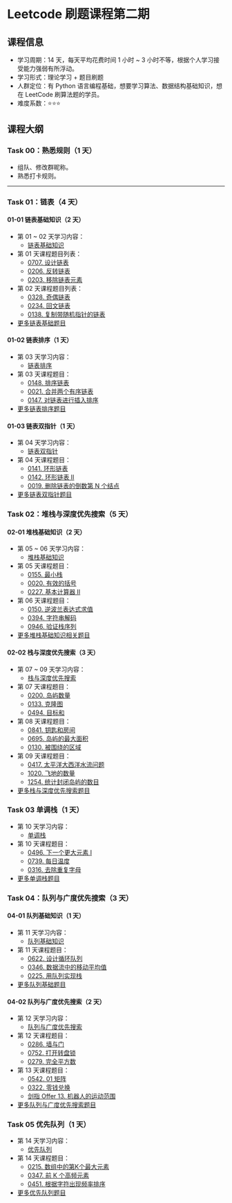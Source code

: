 # Leetcode 刷题课程第二期

## 课程信息

- 学习周期：14 天，每天平均花费时间 1 小时 ~ 3 小时不等，根据个人学习接受能力强弱有所浮动。
- 学习形式：理论学习 + 题目刷题
- 人群定位：有 Python 语言编程基础，想要学习算法、数据结构基础知识，想在 LeetCode 刷算法题的学员。
- 难度系数：⭐⭐⭐

## 课程大纲

### Task 00：熟悉规则（1 天）

- 组队、修改群昵称。
- 熟悉打卡规则。

---

### Task 01：链表（4 天）

#### 01-01 链表基础知识（2 天）

- 第 01 ~ 02 天学习内容：
  - [链表基础知识](https://github.com/itcharge/LeetCode-Py/blob/main/Contents/02.Linked-List/01.Linked-List-Basic/01.Linked-List-Basic.md)
- 第 01 天课程题目列表：
  - [0707. 设计链表](https://leetcode-cn.com/problems/design-linked-list/)
  - [0206. 反转链表](https://leetcode-cn.com/problems/reverse-linked-list/)
  - [0203. 移除链表元素](https://leetcode-cn.com/problems/remove-linked-list-elements/)
- 第 02 天课程题目列表：
  - [0328. 奇偶链表](https://leetcode-cn.com/problems/odd-even-linked-list/)
  - [0234. 回文链表](https://leetcode-cn.com/problems/palindrome-linked-list/)
  - [0138. 复制带随机指针的链表](https://leetcode-cn.com/problems/copy-list-with-random-pointer/)
- [更多链表基础题目](https://github.com/itcharge/LeetCode-Py/blob/main/Contents/02.Linked-List/01.Linked-List-Basic/10.Linked-List-Basic-List.md)

#### 01-02 链表排序（1 天）

- 第 03 天学习内容：
  - [链表排序](https://github.com/itcharge/LeetCode-Py/blob/main/Contents/02.Linked-List/02.Linked-List-Sort/01.Linked-List-Sort.md)
- 第 03 天课程题目：
  - [0148. 排序链表](https://leetcode-cn.com/problems/sort-list/)
  - [0021. 合并两个有序链表](https://leetcode-cn.com/problems/merge-two-sorted-lists/)
  - [0147. 对链表进行插入排序](https://leetcode-cn.com/problems/insertion-sort-list/)
- [更多链表排序题目](https://github.com/itcharge/LeetCode-Py/blob/main/Contents/02.Linked-List/02.Linked-List-Sort/10.Linked-List-Sort-List.md)

#### 01-03 链表双指针（1 天）

- 第 04 天学习内容：
  - [链表双指针](https://github.com/itcharge/LeetCode-Py/blob/main/Contents/02.Linked-List/03.Linked-List-Two-Pointers/01.Linked-List-Two-Pointers.md)
- 第 04 天课程题目：
  - [0141. 环形链表](https://leetcode-cn.com/problems/linked-list-cycle/)
  - [0142. 环形链表 II](https://leetcode-cn.com/problems/linked-list-cycle-ii/)
  - [0019. 删除链表的倒数第 N 个结点](https://leetcode-cn.com/problems/remove-nth-node-from-end-of-list/)
- [更多链表双指针题目](https://github.com/itcharge/LeetCode-Py/blob/main/Contents/02.Linked-List/03.Linked-List-Two-Pointers/10.Linked-List-Two-Pointers-List.md)

### Task 02：堆栈与深度优先搜索（5 天）

#### 02-01 堆栈基础知识（2 天）

- 第 05 ~ 06 天学习内容：
  - [堆栈基础知识](https://github.com/itcharge/LeetCode-Py/blob/main/Contents/03.Stack/01.Stack-Basic/01.Stack-Basic.md)
- 第 05 天课程题目：
  - [0155. 最小栈](https://leetcode-cn.com/problems/min-stack/)
  - [0020. 有效的括号](https://leetcode-cn.com/problems/valid-parentheses/)
  - [0227. 基本计算器 II](https://leetcode-cn.com/problems/basic-calculator-ii/)
- 第 06 天课程题目：
  - [0150. 逆波兰表达式求值](https://leetcode-cn.com/problems/evaluate-reverse-polish-notation/)
  - [0394. 字符串解码](https://leetcode-cn.com/problems/decode-string/)
  - [0946. 验证栈序列](https://leetcode-cn.com/problems/validate-stack-sequences/)
- [更多堆栈基础知识相关题目](https://github.com/itcharge/LeetCode-Py/blob/main/Contents/03.Stack/01.Stack-Basic/10.Stack-Basic-List.md)

#### 02-02 栈与深度优先搜索（3 天）

- 第 07 ~ 09 天学习内容：
  - [栈与深度优先搜索](https://github.com/itcharge/LeetCode-Py/blob/main/Contents/03.Stack/02.Stack-DFS/01.Stack-DFS.md)
- 第 07 天课程题目：
  - [0200. 岛屿数量](https://leetcode-cn.com/problems/number-of-islands/)
  - [0133. 克隆图](https://leetcode-cn.com/problems/clone-graph/)
  - [0494. 目标和](https://leetcode-cn.com/problems/target-sum/)
- 第 08 天课程题目：
  - [0841. 钥匙和房间](https://leetcode-cn.com/problems/keys-and-rooms/)
  - [0695. 岛屿的最大面积](https://leetcode-cn.com/problems/max-area-of-island/)
  - [0130. 被围绕的区域](https://leetcode-cn.com/problems/surrounded-regions/)
- 第 09 天课程题目：
  - [0417. 太平洋大西洋水流问题](https://leetcode-cn.com/problems/pacific-atlantic-water-flow/)
  - [1020. 飞地的数量](https://leetcode-cn.com/problems/number-of-enclaves/)
  - [1254. 统计封闭岛屿的数目](https://leetcode-cn.com/problems/number-of-closed-islands/)
- [更多栈与深度优先搜索题目](https://github.com/itcharge/LeetCode-Py/blob/main/Contents/03.Stack/02.Stack-DFS/10.Stack-DFS-List.md)

### Task 03 单调栈（1 天）

- 第 10 天学习内容：
  - [单调栈](https://github.com/itcharge/LeetCode-Py/blob/main/Contents/03.Stack/03.Monotone-Stack/01.Monotone-Stack.md)
- 第 10 天课程题目：
  - [0496. 下一个更大元素 I](https://leetcode-cn.com/problems/next-greater-element-i/)
  - [0739. 每日温度](https://leetcode-cn.com/problems/daily-temperatures/)
  - [0316. 去除重复字母](https://leetcode-cn.com/problems/remove-duplicate-letters/)
- [更多单调栈题目](https://github.com/itcharge/LeetCode-Py/blob/main/Contents/03.Stack/03.Monotone-Stack/10.Monotone-Stack-List.md)

### Task 04：队列与广度优先搜索（3 天）

#### 04-01 队列基础知识（1 天）

- 第 11 天学习内容：
  - [队列基础知识](https://github.com/itcharge/LeetCode-Py/blob/main/Contents/04.Queue/01.Queue-Basic/01.Queue-Basic.md)
- 第 11 天课程题目：
  - [0622. 设计循环队列](https://leetcode-cn.com/problems/design-circular-queue/)
  - [0346. 数据流中的移动平均值](https://leetcode-cn.com/problems/moving-average-from-data-stream/)
  - [0225. 用队列实现栈](https://leetcode-cn.com/problems/implement-stack-using-queues/)
- [更多队列基础题目](https://github.com/itcharge/LeetCode-Py/blob/main/Contents/04.Queue/01.Queue-Basic/10.Queue-Basic-List.md)

#### 04-02 队列与广度优先搜索（2 天）

- 第 12 天学习内容：
  - [队列与广度优先搜索](https://github.com/itcharge/LeetCode-Py/blob/main/Contents/04.Queue/02.Queue-BFS/01.Queue-BFS.md)
- 第 12 天课程题目：
  - [0286. 墙与门](https://leetcode-cn.com/problems/walls-and-gates/)
  - [0752. 打开转盘锁](https://leetcode-cn.com/problems/open-the-lock/)
  - [0279. 完全平方数](https://leetcode-cn.com/problems/perfect-squares/)
- 第 13 天课程题目：
  - [0542. 01 矩阵](https://leetcode-cn.com/problems/01-matrix/)
  - [0322. 零钱兑换](https://leetcode-cn.com/problems/coin-change/)
  - [剑指 Offer 13. 机器人的运动范围](https://leetcode-cn.com/problems/ji-qi-ren-de-yun-dong-fan-wei-lcof/)
- [更多队列与广度优先搜索题目](https://github.com/itcharge/LeetCode-Py/blob/main/Contents/04.Queue/02.Queue-BFS/10.Queue-BFS-List.md)

### Task 05 优先队列（1 天）

- 第 14 天学习内容：
  - [优先队列](https://github.com/itcharge/LeetCode-Py/blob/main/Contents/04.Queue/03.Priority-Queue/01.Priority-Queue.md)
- 第 14 天课程题目：
  - [0215. 数组中的第K个最大元素](https://leetcode-cn.com/problems/kth-largest-element-in-an-array/)
  - [0347. 前 K 个高频元素](https://leetcode-cn.com/problems/top-k-frequent-elements/)
  - [0451. 根据字符出现频率排序](https://leetcode-cn.com/problems/sort-characters-by-frequency/)
- [更多优先队列题目](https://github.com/itcharge/LeetCode-Py/blob/main/Contents/04.Queue/03.Priority-Queue/10.Priority-Queue-List.md)